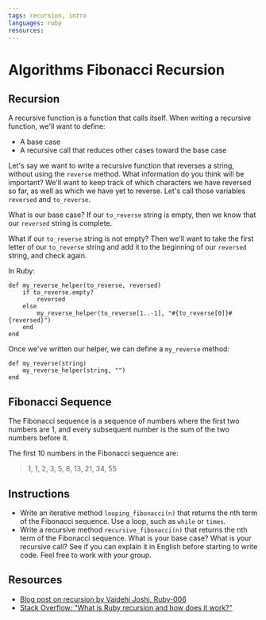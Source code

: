 ```yaml
---
tags: recursion, intro
languages: ruby
resources: 
---
```

# Algorithms Fibonacci Recursion
## Recursion
A recursive function is a function that calls itself. When writing a recursive function, we'll want to define:
- A base case
- A recursive call that reduces other cases toward the base case

Let's say we want to write a recursive function that reverses a string, without using the `reverse` method. What information do you think will be important? We'll want to keep track of which characters we have reversed so far, as well as which we have yet to reverse. Let's call those variables `reversed` and `to_reverse`.

What is our base case? If our `to_reverse` string is empty, then we know that our `reversed` string is complete.

What if our `to_reverse` string is not empty? Then we'll want to take the first letter of our `to_reverse` string and add it to the beginning of our `reversed` string, and check again.

In Ruby:
```
def my_reverse_helper(to_reverse, reversed)
	if to_reverse.empty?
		reversed
	else
		my_reverse_helper(to_reverse[1..-1], "#{to_reverse[0]}#{reversed}")
	end
end
```

Once we've written our helper, we can define a `my_reverse` method:
```
def my_reverse(string)
	my_reverse_helper(string, "")
end
```

## Fibonacci Sequence
The Fibonacci sequence is a sequence of numbers where the first two numbers are 1, and every subsequent number is the sum of the two numbers before it.

The first 10 numbers in the Fibonacci sequence are:

> 1, 1, 2, 3, 5, 8, 13, 21, 34, 55

## Instructions
- Write an iterative method `looping_fibonacci(n)` that returns the nth term of the Fibonacci sequence. Use a loop, such as `while` or `times`.
- Write a recursive method `recursive_fibonacci(n)` that returns the nth term of the Fibonacci sequence. What is your base case? What is your recursive call? See if you can explain it in English before starting to write code. Feel free to work with your group.

## Resources
* [Blog post on recursion by Vaidehi Joshi, Ruby-006](http://vaidehijoshi.github.io/blog/2014/12/14/to-understand-recursion-you-must-first-understand-recursion/)
* [Stack Overflow: "What is Ruby recursion and how does it work?"](http://stackoverflow.com/questions/6418017/what-is-ruby-recursion-and-how-does-it-work)